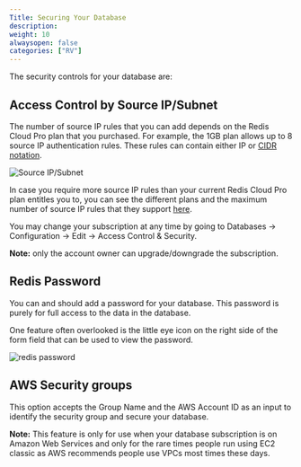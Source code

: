 ```yaml
---
Title: Securing Your Database
description: 
weight: 10
alwaysopen: false
categories: ["RV"]
---
```

The security controls for your database are:

## Access Control by Source IP/Subnet

The number of source IP rules that you can add depends on the Redis Cloud Pro plan that you purchased. For example, the 1GB plan allows
up to 8 source IP authentication rules. These rules can contain either
IP or [CIDR
notation](https://en.wikipedia.org/wiki/Classless_Inter-Domain_Routing#CIDR_notation).

![Source
IP/Subnet](/images/rv/source_ip_subnet-1.png?width=600&height=102)

In case you require more source IP rules than your current Redis Cloud Pro plan
entitles you to, you can see the different plans and the maximum number
of source IP rules that they support [here](https://redislabs.com/pricing).

You may change your subscription at any time by going to Databases -\>
Configuration -\> Edit -\> Access Control & Security.

**Note:** only the account owner can upgrade/downgrade the subscription.

## Redis Password

You can and should add a password for your database. This password is
purely for full access to the data in the database.

One feature often overlooked is the little eye icon on the right side of
the form field that can be used to view the password.

![redis
password](/images/rv/redis_password.png?width=600&height=42)

## AWS Security groups

This option accepts the Group Name and the AWS Account ID as an input to
identify the security group and secure your database.

**Note:** This feature is only for use when your database subscription
is on Amazon Web Services and only for the rare times people run using
EC2 classic as AWS recommends people use VPCs most times these days.
